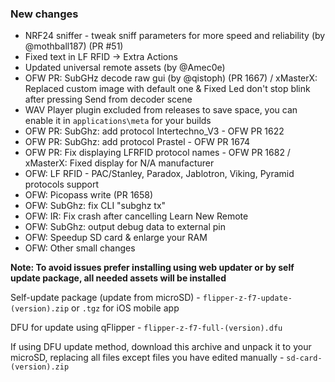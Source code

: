 ### New changes
* NRF24 sniffer - tweak sniff parameters for more speed and reliability (by @mothball187) (PR #51)
* Fixed text in LF RFID -> Extra Actions
* Updated universal remote assets (by @Amec0e)
* OFW PR: SubGHz decode raw gui (by @qistoph) (PR 1667) / xMasterX: Replaced custom image with default one & Fixed Led don't stop blink after pressing Send from decoder scene
* WAV Player plugin excluded from releases to save space, you can enable it in `applications\meta` for your builds
* OFW PR: SubGhz: add protocol Intertechno_V3 - OFW PR 1622
* OFW PR: SubGhz: add protocol Prastel - OFW PR 1674
* OFW PR: Fix displaying LFRFID protocol names - OFW PR 1682 / xMasterX: Fixed display for N/A manufacturer
* OFW: LF RFID - PAC/Stanley, Paradox, Jablotron, Viking, Pyramid protocols support
* OFW: Picopass write (PR 1658)
* OFW: SubGhz: fix CLI "subghz tx"
* OFW: IR: Fix crash after cancelling Learn New Remote
* OFW: SubGhz: output debug data to external pin
* OFW: Speedup SD card & enlarge your RAM
* OFW: Other small changes

**Note: To avoid issues prefer installing using web updater or by self update package, all needed assets will be installed**

Self-update package (update from microSD) - `flipper-z-f7-update-(version).zip` or `.tgz` for iOS mobile app

DFU for update using qFlipper - `flipper-z-f7-full-(version).dfu`

If using DFU update method, download this archive and unpack it to your microSD, replacing all files except files you have edited manually -
`sd-card-(version).zip`

